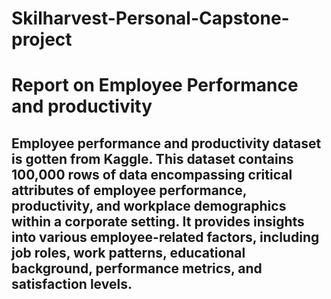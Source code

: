 # Skilharvest-Personal-Capstone-project

# Report on Employee Performance and productivity

## Employee performance and productivity dataset is gotten from Kaggle. This dataset contains 100,000 rows of data encompassing critical attributes of employee performance, productivity, and workplace demographics within a corporate setting. It provides insights into various employee-related factors, including job roles, work patterns, educational background, performance metrics, and satisfaction levels.

